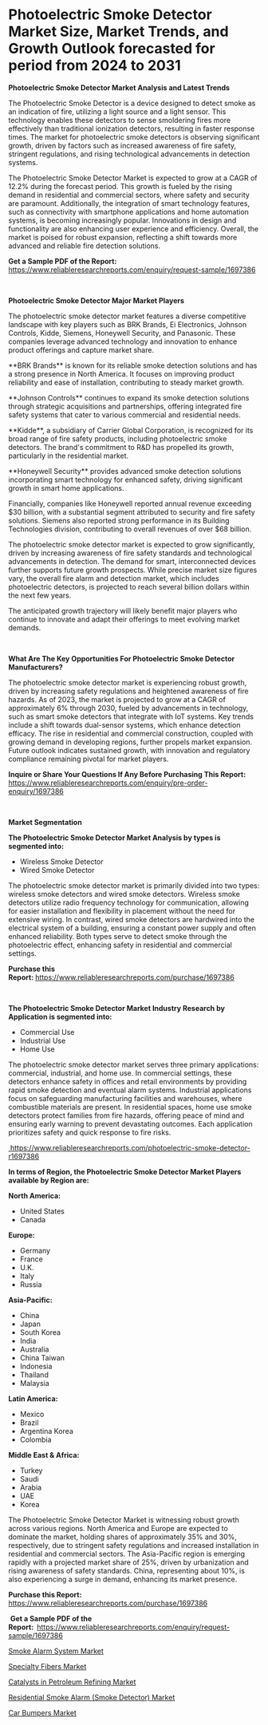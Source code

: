 <p><h1>Photoelectric Smoke Detector Market Size, Market Trends, and Growth Outlook forecasted for period from 2024 to 2031</h1></p><p><strong>Photoelectric Smoke Detector Market Analysis and Latest Trends</strong></p>
<p><p>The Photoelectric Smoke Detector is a device designed to detect smoke as an indication of fire, utilizing a light source and a light sensor. This technology enables these detectors to sense smoldering fires more effectively than traditional ionization detectors, resulting in faster response times. The market for photoelectric smoke detectors is observing significant growth, driven by factors such as increased awareness of fire safety, stringent regulations, and rising technological advancements in detection systems. </p><p>The Photoelectric Smoke Detector Market is expected to grow at a CAGR of 12.2% during the forecast period. This growth is fueled by the rising demand in residential and commercial sectors, where safety and security are paramount. Additionally, the integration of smart technology features, such as connectivity with smartphone applications and home automation systems, is becoming increasingly popular. Innovations in design and functionality are also enhancing user experience and efficiency. Overall, the market is poised for robust expansion, reflecting a shift towards more advanced and reliable fire detection solutions.</p></p>
<p><strong>Get a Sample PDF of the Report:&nbsp;</strong> <a href="https://www.reliableresearchreports.com/enquiry/request-sample/1697386?utm_campaign=16&utm_medium=2&utm_source=Github&utm_content=ia&utm_term=03102024&utm_id=photoelectric-smoke-detector">https://www.reliableresearchreports.com/enquiry/request-sample/1697386</a></p>
<p>&nbsp;</p>
<p><strong>Photoelectric Smoke Detector Major Market Players</strong></p>
<p><p>The photoelectric smoke detector market features a diverse competitive landscape with key players such as BRK Brands, Ei Electronics, Johnson Controls, Kidde, Siemens, Honeywell Security, and Panasonic. These companies leverage advanced technology and innovation to enhance product offerings and capture market share.</p><p>**BRK Brands** is known for its reliable smoke detection solutions and has a strong presence in North America. It focuses on improving product reliability and ease of installation, contributing to steady market growth. </p><p>**Johnson Controls** continues to expand its smoke detection solutions through strategic acquisitions and partnerships, offering integrated fire safety systems that cater to various commercial and residential needs.</p><p>**Kidde**, a subsidiary of Carrier Global Corporation, is recognized for its broad range of fire safety products, including photoelectric smoke detectors. The brand's commitment to R&D has propelled its growth, particularly in the residential market.</p><p>**Honeywell Security** provides advanced smoke detection solutions incorporating smart technology for enhanced safety, driving significant growth in smart home applications.</p><p>Financially, companies like Honeywell reported annual revenue exceeding $30 billion, with a substantial segment attributed to security and fire safety solutions. Siemens also reported strong performance in its Building Technologies division, contributing to overall revenues of over $68 billion.</p><p>The photoelectric smoke detector market is expected to grow significantly, driven by increasing awareness of fire safety standards and technological advancements in detection. The demand for smart, interconnected devices further supports future growth prospects. While precise market size figures vary, the overall fire alarm and detection market, which includes photoelectric detectors, is projected to reach several billion dollars within the next few years. </p><p>The anticipated growth trajectory will likely benefit major players who continue to innovate and adapt their offerings to meet evolving market demands.</p></p>
<p>&nbsp;</p>
<p><strong>What Are The Key Opportunities For Photoelectric Smoke Detector Manufacturers?</strong></p>
<p><p>The photoelectric smoke detector market is experiencing robust growth, driven by increasing safety regulations and heightened awareness of fire hazards. As of 2023, the market is projected to grow at a CAGR of approximately 6% through 2030, fueled by advancements in technology, such as smart smoke detectors that integrate with IoT systems. Key trends include a shift towards dual-sensor systems, which enhance detection efficacy. The rise in residential and commercial construction, coupled with growing demand in developing regions, further propels market expansion. Future outlook indicates sustained growth, with innovation and regulatory compliance remaining pivotal for market players.</p></p>
<p><strong>Inquire or Share Your Questions If Any Before Purchasing This Report:</strong> <a href="https://www.reliableresearchreports.com/enquiry/pre-order-enquiry/1697386?utm_campaign=16&utm_medium=2&utm_source=Github&utm_content=ia&utm_term=03102024&utm_id=photoelectric-smoke-detector">https://www.reliableresearchreports.com/enquiry/pre-order-enquiry/1697386</a></p>
<p>&nbsp;</p>
<p><strong>Market Segmentation</strong></p>
<p><strong>The Photoelectric Smoke Detector Market Analysis by types is segmented into:</strong></p>
<p><ul><li>Wireless Smoke Detector</li><li>Wired Smoke Detector</li></ul></p>
<p><p>The photoelectric smoke detector market is primarily divided into two types: wireless smoke detectors and wired smoke detectors. Wireless smoke detectors utilize radio frequency technology for communication, allowing for easier installation and flexibility in placement without the need for extensive wiring. In contrast, wired smoke detectors are hardwired into the electrical system of a building, ensuring a constant power supply and often enhanced reliability. Both types serve to detect smoke through the photoelectric effect, enhancing safety in residential and commercial settings.</p></p>
<p><strong>Purchase this Report:&nbsp;</strong><a href="https://www.reliableresearchreports.com/purchase/1697386?utm_campaign=16&utm_medium=2&utm_source=Github&utm_content=ia&utm_term=03102024&utm_id=photoelectric-smoke-detector">https://www.reliableresearchreports.com/purchase/1697386</a></p>
<p>&nbsp;</p>
<p><strong>The Photoelectric Smoke Detector Market Industry Research by Application is segmented into:</strong></p>
<p><ul><li>Commercial Use</li><li>Industrial Use</li><li>Home Use</li></ul></p>
<p><p>The photoelectric smoke detector market serves three primary applications: commercial, industrial, and home use. In commercial settings, these detectors enhance safety in offices and retail environments by providing rapid smoke detection and eventual alarm systems. Industrial applications focus on safeguarding manufacturing facilities and warehouses, where combustible materials are present. In residential spaces, home use smoke detectors protect families from fire hazards, offering peace of mind and ensuring early warning to prevent devastating outcomes. Each application prioritizes safety and quick response to fire risks.</p></p>
<p><a href="https://www.reliableresearchreports.com/photoelectric-smoke-detector-r1697386?utm_campaign=16&utm_medium=2&utm_source=Github&utm_content=ia&utm_term=03102024&utm_id=photoelectric-smoke-detector">&nbsp;https://www.reliableresearchreports.com/photoelectric-smoke-detector-r1697386</a></p>
<p><strong>In terms of Region, the Photoelectric Smoke Detector Market Players available by Region are:</strong></p>
<p>
    <p> <strong> North America: </strong>
        <ul>
            <li>United States</li>
            <li>Canada</li>
        </ul>
        </p> 
    <p> <strong> Europe: </strong>
        <ul>
            <li>Germany</li>
            <li>France</li>
            <li>U.K.</li>
            <li>Italy</li>
            <li>Russia</li>
        </ul>
        </p> 
    <p> <strong> Asia-Pacific: </strong>
        <ul>
            <li>China</li>
            <li>Japan</li>
            <li>South Korea</li>
            <li>India</li>
            <li>Australia</li>
            <li>China Taiwan</li>
            <li>Indonesia</li>
            <li>Thailand</li>
            <li>Malaysia</li>
        </ul>
        </p> 
    <p> <strong> Latin America: </strong>
        <ul>
            <li>Mexico</li>
            <li>Brazil</li>
            <li>Argentina Korea</li>
            <li>Colombia</li>
        </ul>
        </p> 
    <p> <strong> Middle East & Africa: </strong>
        <ul>
            <li>Turkey</li>
            <li>Saudi</li>
            <li>Arabia</li>
            <li>UAE</li>
            <li>Korea</li>
        </ul>
    </p>
    </p>
<p><p>The Photoelectric Smoke Detector Market is witnessing robust growth across various regions. North America and Europe are expected to dominate the market, holding shares of approximately 35% and 30%, respectively, due to stringent safety regulations and increased installation in residential and commercial sectors. The Asia-Pacific region is emerging rapidly with a projected market share of 25%, driven by urbanization and rising awareness of safety standards. China, representing about 10%, is also experiencing a surge in demand, enhancing its market presence.</p></p>
<p><strong>Purchase this Report: </strong><a href="https://www.reliableresearchreports.com/purchase/1697386?utm_campaign=16&utm_medium=2&utm_source=Github&utm_content=ia&utm_term=03102024&utm_id=photoelectric-smoke-detector">https://www.reliableresearchreports.com/purchase/1697386</a></p>
<p>&nbsp;<strong>Get a Sample PDF of the Report:&nbsp;&nbsp;</strong><a href="https://www.reliableresearchreports.com/enquiry/request-sample/1697386?utm_campaign=16&utm_medium=2&utm_source=Github&utm_content=ia&utm_term=03102024&utm_id=photoelectric-smoke-detector">https://www.reliableresearchreports.com/enquiry/request-sample/1697386</a></p>
<p><strong></strong></p>
<p><p><a href="https://github.com/MarciaRunte/Market-Research-Report-List-1/blob/main/smoke-alarm-system-market.md?utm_campaign=16&utm_medium=2&utm_source=Github&utm_content=ia&utm_term=03102024&utm_id=photoelectric-smoke-detector">Smoke Alarm System Market</a></p><p><a href="https://www.linkedin.com/pulse/specialty-fibers-market-analysis-product-segmentation-regional-oqsne?utm_campaign=16&utm_medium=2&utm_source=Github&utm_content=ia&utm_term=03102024&utm_id=photoelectric-smoke-detector">Specialty Fibers Market</a></p><p><a href="https://www.linkedin.com/pulse/comprehensive-analysis-global-catalysts-petroleum-refining-942me?utm_campaign=16&utm_medium=2&utm_source=Github&utm_content=ia&utm_term=03102024&utm_id=photoelectric-smoke-detector">Catalysts in Petroleum Refining Market</a></p><p><a href="https://github.com/MariaWashington76/Market-Research-Report-List-1/blob/main/residential-smoke-alarm-smoke-detector-market.md?utm_campaign=16&utm_medium=2&utm_source=Github&utm_content=ia&utm_term=03102024&utm_id=photoelectric-smoke-detector">Residential Smoke Alarm (Smoke Detector) Market</a></p><p><a href="https://www.linkedin.com/pulse/in-depth-analysis-global-car-bumpers-market-scope-its-rapid-gmvse?utm_campaign=16&utm_medium=2&utm_source=Github&utm_content=ia&utm_term=03102024&utm_id=photoelectric-smoke-detector">Car Bumpers Market</a></p></p>